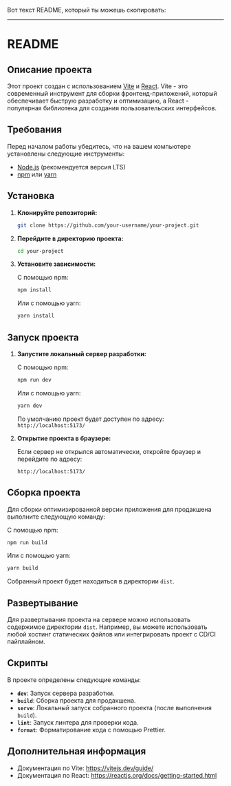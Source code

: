 Вот текст README, который ты можешь скопировать:

---

# README

## Описание проекта

Этот проект создан с использованием [Vite](https://vitejs.dev/) и [React](https://reactjs.org/). Vite - это современный
инструмент для сборки фронтенд-приложений, который обеспечивает быструю разработку и оптимизацию, а React - популярная
библиотека для создания пользовательских интерфейсов.

## Требования

Перед началом работы убедитесь, что на вашем компьютере установлены следующие инструменты:

- [Node.js](https://nodejs.org/) (рекомендуется версия LTS)
- [npm](https://www.npmjs.com/) или [yarn](https://yarnpkg.com/)

## Установка

1. **Клонируйте репозиторий:**

   ```bash
   git clone https://github.com/your-username/your-project.git
   ```

2. **Перейдите в директорию проекта:**

   ```bash
   cd your-project
   ```

3. **Установите зависимости:**

   С помощью npm:

   ```bash
   npm install
   ```

   Или с помощью yarn:

   ```bash
   yarn install
   ```

## Запуск проекта

1. **Запустите локальный сервер разработки:**

   С помощью npm:

   ```bash
   npm run dev
   ```

   Или с помощью yarn:

   ```bash
   yarn dev
   ```

   По умолчанию проект будет доступен по адресу: `http://localhost:5173/`

2. **Открытие проекта в браузере:**

   Если сервер не открылся автоматически, откройте браузер и перейдите по адресу:

   ```
   http://localhost:5173/
   ```

## Сборка проекта

Для сборки оптимизированной версии приложения для продакшена выполните следующую команду:

С помощью npm:

```bash
npm run build
```

Или с помощью yarn:

```bash
yarn build
```

Собранный проект будет находиться в директории `dist`.

## Развертывание

Для развертывания проекта на сервере можно использовать содержимое директории `dist`. Например, вы можете использовать
любой хостинг статических файлов или интегрировать проект с CD/CI пайплайном.

## Скрипты

В проекте определены следующие команды:

- **`dev`**: Запуск сервера разработки.
- **`build`**: Сборка проекта для продакшена.
- **`serve`**: Локальный запуск собранного проекта (после выполнения `build`).
- **`lint`**: Запуск линтера для проверки кода.
- **`format`**: Форматирование кода с помощью Prettier.

## Дополнительная информация

- Документация по Vite: https://vitejs.dev/guide/
- Документация по React: https://reactjs.org/docs/getting-started.html
